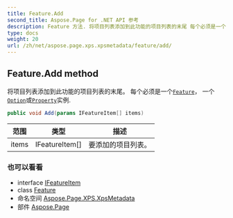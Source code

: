 ```yaml
---
title: Feature.Add
second_title: Aspose.Page for .NET API 参考
description: Feature 方法. 将项目列表添加到此功能的项目列表的末尾 每个必须是一个Feature 一个Option或Property实例.
type: docs
weight: 20
url: /zh/net/aspose.page.xps.xpsmetadata/feature/add/
---
```

## Feature.Add method

将项目列表添加到此功能的项目列表的末尾。 每个必须是一个[`Feature`](../)， 一个[`Option`](../../option/)或[`Property`](../../property/)实例.

```csharp
public void Add(params IFeatureItem[] items)
```

| 范围 | 类型 | 描述 |
| --- | --- | --- |
| items | IFeatureItem[] | 要添加的项目列表。 |

### 也可以看看

* interface [IFeatureItem](../../ifeatureitem/)
* class [Feature](../)
* 命名空间 [Aspose.Page.XPS.XpsMetadata](../../feature/)
* 部件 [Aspose.Page](../../../)


